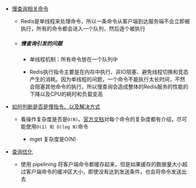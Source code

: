 - [慢查询相关命令](https://juejin.cn/post/7191875255991238693)

  - Redis是单线程来处理命令，所以一条命令从客户端到达服务端不会立即被执行，所有的命令都会进入一个队列，然后逐个被执行

  - ##### 慢查询引发的问题

    - 单线程机制：所有命令放在一个队列中

    - Redis执行指令主要是在内存中执行、非IO阻塞、避免线程切换和竞态产生的消耗。因为单线程的问题，一个命令不能执行太长时间，不然会阻塞其他命令的执行。所以慢查询会造成整体的Redis服务的性能的下降以及CPU的耗时和负载变高

- [如何判断是否是慢指令、以及解决方式](https://juejin.cn/post/7067732935230619656)

  - 看操作复杂度是否是`O(N)`。[官方文档](https://link.juejin.cn/?target=https%3A%2F%2Fredis.io%2Fcommands%2F)对每个命令的复杂度都有介绍，尽可能使用`O(1) 和 O(log N)`命令

    - mget 复杂度是O(N)

- [查询优化](https://juejin.cn/post/6899445158224658439)

  - 使用 pipelining 将客户端命令都缓存起来，但是如果缓存的数据量大小超过客户端命令的缓冲区大小，即使没有达到发送条件，也会将命令发送出去

